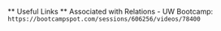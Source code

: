 ** Useful Links **
Associated with Relations - UW Bootcamp:
`https://bootcampspot.com/sessions/606256/videos/78400`
